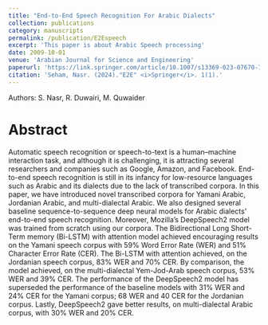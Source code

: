 ```yaml
---
title: "End-to-End Speech Recognition For Arabic Dialects"
collection: publications
category: manuscripts
permalink: /publication/E2Espeech
excerpt: 'This paper is about Arabic Speech processing'
date: 2009-10-01
venue: 'Arabian Journal for Science and Engineering'
paperurl: 'https://link.springer.com/article/10.1007/s13369-023-07670-7'
citation: 'Seham, Nasr. (2024)."E2E" <i>Springer</i>. 1(1).'
---
```

Authors: S. Nasr, R. Duwairi, M. Quwaider

# Abstract
Automatic speech recognition or speech-to-text is a human–machine interaction task, and although it is challenging, it is attracting several researchers and companies such as Google, Amazon, and Facebook. End-to-end speech recognition is still in its infancy for low-resource languages such as Arabic and its dialects due to the lack of transcribed corpora. In this paper, we have introduced novel transcribed corpora for Yamani Arabic, Jordanian Arabic, and multi-dialectal Arabic. We also designed several baseline sequence-to-sequence deep neural models for Arabic dialects’ end-to-end speech recognition. Moreover, Mozilla’s DeepSpeech2 model was trained from scratch using our corpora. The Bidirectional Long Short-Term memory (Bi-LSTM) with attention model achieved encouraging results on the Yamani speech corpus with 59% Word Error Rate (WER) and 51% Character Error Rate (CER). The Bi-LSTM with attention achieved, on the Jordanian speech corpus, 83% WER and 70% CER. By comparison, the model achieved, on the multi-dialectal Yem-Jod-Arab speech corpus, 53% WER and 39% CER. The performance of the DeepSpeech2 model has superseded the performance of the baseline models with 31% WER and 24% CER for the Yamani corpus; 68 WER and 40 CER for the Jordanian corpus. Lastly, DeepSpeech2 gave better results, on multi-dialectal Arabic corpus, with 30% WER and 20% CER.

